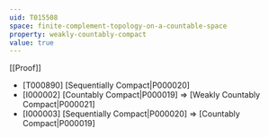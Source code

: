 ```yaml
---
uid: T015508
space: finite-complement-topology-on-a-countable-space
property: weakly-countably-compact
value: true
---
```

[[Proof]]

* [T000890] [Sequentially Compact|P000020]
* [I000002] [Countably Compact|P000019] => [Weakly Countably Compact|P000021]
* [I000003] [Sequentially Compact|P000020] => [Countably Compact|P000019]

